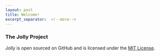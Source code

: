 ```yaml
---
layout: post
title: Welcome!
excerpt_separator:  <!--more-->
---
```


### The Jolly Project

Jolly is open sourced on GitHub and is licensed under the [MIT License](http://opensource.org/licenses/MIT).
